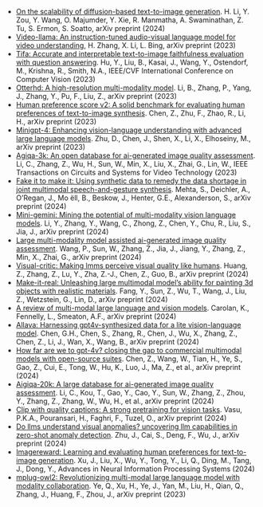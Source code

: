 
- [On the scalability of diffusion-based text-to-image generation](https://arxiv.org/abs/2404.02883). H. Li, Y. Zou, Y. Wang, O. Majumder, Y. Xie, R. Manmatha, A. Swaminathan, Z. Tu, S. Ermon, S. Soatto, arXiv preprint (2024)
- [Video-llama: An instruction-tuned audio-visual language model for video understanding](https://arxiv.org/abs/2306.02858), H. Zhang, X. Li, L. Bing, arXiv preprint (2023)
- [Tifa: Accurate and interpretable text-to-image faithfulness evaluation with question answering](https://openaccess.thecvf.com/content/CVPR2023/html/Hu_TiFA_Accurate_and_Interpretable_Text-to-Image_Faithfulness_Evaluation_With_Question_Answering_CVPR_2023_paper.html). Hu, Y., Liu, B., Kasai, J., Wang, Y., Ostendorf, M., Krishna, R., Smith, N.A., IEEE/CVF International Conference on Computer Vision (2023)
- [Otterhd: A high-resolution multi-modality model](https://arxiv.org/abs/2311.04219). Li, B., Zhang, P., Yang, J., Zhang, Y., Pu, F., Liu, Z., arXiv preprint (2023)
- [Human preference score v2: A solid benchmark for evaluating human preferences of text-to-image synthesis](https://arxiv.org/abs/2306.09341). Chen, Z., Zhu, F., Zhao, R., Li, H., arXiv preprint (2023)
- [Minigpt-4: Enhancing vision-language understanding with advanced large language models](https://arxiv.org/abs/2304.10592). Zhu, D., Chen, J., Shen, X., Li, X., Elhoseiny, M., arXiv preprint (2023)
- [Agiqa-3k: An open database for ai-generated image quality assessment](https://ieeexplore.ieee.org/document/9797603). Li, C., Zhang, Z., Wu, H., Sun, W., Min, X., Liu, X., Zhai, G., Lin, W., IEEE Transactions on Circuits and Systems for Video Technology (2023)
- [Fake it to make it: Using synthetic data to remedy the data shortage in joint multimodal speech-and-gesture synthesis](https://arxiv.org/abs/2404.19622). Mehta, S., Deichler, A., O’Regan, J., Mo ̈ell, B., Beskow, J., Henter, G.E., Alexanderson, S., arXiv preprint (2024)
- [Mini-gemini: Mining the potential of multi-modality vision language models](https://arxiv.org/abs/2403.18814). Li, Y., Zhang, Y., Wang, C., Zhong, Z., Chen, Y., Chu, R., Liu, S., Jia, J., arXiv preprint (2024)
- [Large multi-modality model assisted ai-generated image quality assessment](https://arxiv.org/abs/2404.17762). Wang, P., Sun, W., Zhang, Z., Jia, J., Jiang, Y., Zhang, Z., Min, X., Zhai, G., arXiv preprint (2024)
- [Visual-critic: Making lmms perceive visual quality like humans](https://arxiv.org/abs/2403.12806). Huang, Z., Zhang, Z., Lu, Y., Zha, Z.-J., Chen, Z., Guo, B., arXiv preprint (2024)
- [Make-it-real: Unleashing large multimodal model’s ability for painting 3d objects with realistic materials](https://arxiv.org/abs/2404.16829). Fang, Y., Sun, Z., Wu, T., Wang, J., Liu, Z., Wetzstein, G., Lin, D., arXiv preprint (2024)
- [A review of multi-modal large language and vision models](https://arxiv.org/abs/2404.01322). Carolan, K., Fennelly, L., Smeaton, A.F., arXiv preprint (2024)
- [Allava: Harnessing gpt4v-synthesized data for a lite vision-language model](https://arxiv.org/abs/2402.11684). Chen, G.H., Chen, S., Zhang, R., Chen, J., Wu, X., Zhang, Z., Chen, Z., Li, J., Wan, X., Wang, B., arXiv preprint (2024)
- [How far are we to gpt-4v? closing the gap to commercial multimodal models with open-source suites](https://arxiv.org/abs/2404.16821). Chen, Z., Wang, W., Tian, H., Ye, S., Gao, Z., Cui, E., Tong, W., Hu, K., Luo, J., Ma, Z., et al., arXiv preprint (2024)
- [Aigiqa-20k: A large database for ai-generated image quality assessment](https://arxiv.org/abs/2404.03407). Li, C., Kou, T., Gao, Y., Cao, Y., Sun, W., Zhang, Z., Zhou, Y., Zhang, Z., Zhang, W., Wu, H., et al., arXiv preprint (2024)
- [Clip with quality captions: A strong pretraining for vision tasks](https://arxiv.org/abs/2405.08911). Vasu, P.K.A., Pouransari, H., Faghri, F., Tuzel, O., arXiv preprint (2024)
- [Do llms understand visual anomalies? uncovering llm capabilities in zero-shot anomaly detection](https://arxiv.org/abs/2404.09654). Zhu, J., Cai, S., Deng, F., Wu, J., arXiv preprint (2024)
- [Imagereward: Learning and evaluating human preferences for text-to-image generation](https://papers.nips.cc/paper/2024/file/2e90ed12c4e40b6421e20e55db94d36d-Paper.pdf). Xu, J., Liu, X., Wu, Y., Tong, Y., Li, Q., Ding, M., Tang, J., Dong, Y., Advances in Neural Information Processing Systems (2024)
- [mplug-owl2: Revolutionizing multi-modal large language model with modality collaboration](https://arxiv.org/abs/2311.04257). Ye, Q., Xu, H., Ye, J., Yan, M., Liu, H., Qian, Q., Zhang, J., Huang, F., Zhou, J., arXiv preprint (2023)


